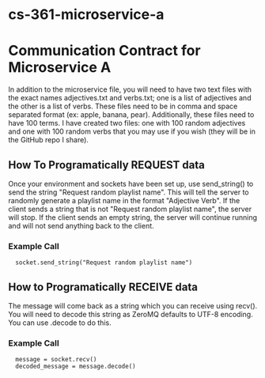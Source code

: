 # cs-361-microservice-a

# Communication Contract for Microservice A
In addition to the microservice file, you will need to have two text files with the exact names adjectives.txt and verbs.txt; one is a list of adjectives and the other is a list of verbs. These files need to be in comma and space separated format (ex: apple, banana, pear). Additionally, these files need to have 100 terms. I have created two files: one with 100 random adjectives and one with 100 random verbs that you may use if you wish (they will be in the GitHub repo I share).   
## How To Programatically REQUEST data
Once your environment and sockets have been set up, use send_string() to send the string "Request random playlist name". This will tell the server to randomly generate a playlist name in the format "Adjective Verb". If the client sends a string that is not "Request random playlist name", the server will stop. If the client sends an empty string, the server will continue running and will not send anything back to the client.
### Example Call
``` 
  socket.send_string("Request random playlist name") 
```
## How to Programatically RECEIVE data
The message will come back as a string which you can receive using recv(). You will need to decode this string as ZeroMQ defaults to UTF-8 encoding. You can use .decode to do this.
### Example Call
```
  message = socket.recv()
  decoded_message = message.decode()
```
